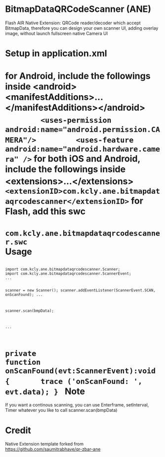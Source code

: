 BitmapDataQRCodeScanner (ANE)
=============================

Flash AIR Native Extension:  QRCode reader/decoder which accept BitmapData, therefore you can design your own scanner UI, adding overlay image, without launch  fullscreen native Camera UI


Setup in application.xml
========================
for Android, include the followings inside &lt;android&gt;&lt;manifestAdditions&gt;...&lt;/manifestAdditions&gt;&lt;/android&gt;<br />
　<code>&#09;&lt;uses-permission android:name="android.permission.CAMERA"/&gt;
　&#09;&lt;uses-feature android:name="android.hardware.camera" /&gt;</code>
for both iOS and Android, include the followings inside &lt;extensions&gt;...&lt;/extensions&gt;
　<code>&#09;&lt;extensionID&gt;com.kcly.ane.bitmapdataqrcodescanner&lt;/extensionID&gt;</code>
for Flash, add this swc<br />
　<code>&#09;com.kcly.ane.bitmapdataqrcodescanner.swc</code><br />
Usage
=====
<code>
import com.kcly.ane.bitmapdataqrcodescanner.Scanner;
import com.kcly.ane.bitmapdataqrcodescanner.ScannerEvent;
...

scanner = new Scanner();
scanner.addEventListener(ScannerEvent.SCAN, onScanFound);
...

scanner.scan(bmpData);

...

private function onScanFound(evt:ScannerEvent):void {
　&#09;trace ('onScanFound: ', evt.data);
}
</code>
Note
====
If you want a continous scanning, you can use Enterframe, setInterval, Timer whatever you like to call scanner.scan(bmpData) 


Credit
======
Native Extension template forked from https://github.com/saumitrabhave/qr-zbar-ane
